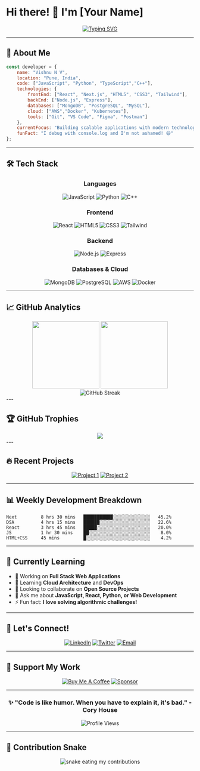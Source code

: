 # Hi there! 👋 I'm [Your Name]

<div align="center">
  
[![Typing SVG](https://readme-typing-svg.herokuapp.com?font=Fira+Code&size=30&duration=3000&pause=1000&color=2196F3&center=true&vCenter=true&width=600&lines=Full+Stack+Developer;Problem+Solver;Tech+Enthusiast;Always+Learning)](https://git.io/typing-svg)

</div>

---

## 🚀 About Me

```javascript
const developer = {
    name: "Vishnu N V",
    location: "Pune, India",
    code: ["JavaScript", "Python", "TypeScript","C++"],
    technologies: {
        frontEnd: ["React", "Next.js", "HTML5", "CSS3", "Tailwind"],
        backEnd: ["Node.js", "Express"],
        databases: ["MongoDB", "PostgreSQL", "MySQL"],
        cloud: ["AWS","Docker", "Kubernetes"],
        tools: ["Git", "VS Code", "Figma", "Postman"]
    },
    currentFocus: "Building scalable applications with modern technologies",
    funFact: "I debug with console.log and I'm not ashamed! 😄"
};
```

---

## 🛠️ Tech Stack

<div align="center">

### Languages
![JavaScript](https://img.shields.io/badge/-JavaScript-F7DF1E?style=for-the-badge&logo=javascript&logoColor=black)
![Python](https://img.shields.io/badge/-Python-3776AB?style=for-the-badge&logo=python&logoColor=white)
![C++](https://img.shields.io/badge/-C++-00599C?style=for-the-badge&logo=cplusplus&logoColor=white)

### Frontend
![React](https://img.shields.io/badge/-React-61DAFB?style=for-the-badge&logo=react&logoColor=black)
![HTML5](https://img.shields.io/badge/-HTML5-E34F26?style=for-the-badge&logo=html5&logoColor=white)
![CSS3](https://img.shields.io/badge/-CSS3-1572B6?style=for-the-badge&logo=css3&logoColor=white)
![Tailwind](https://img.shields.io/badge/-Tailwind_CSS-38B2AC?style=for-the-badge&logo=tailwind-css&logoColor=white)

### Backend
![Node.js](https://img.shields.io/badge/-Node.js-339933?style=for-the-badge&logo=nodedotjs&logoColor=white)
![Express](https://img.shields.io/badge/-Express-000000?style=for-the-badge&logo=express&logoColor=white)

### Databases & Cloud
![MongoDB](https://img.shields.io/badge/-MongoDB-47A248?style=for-the-badge&logo=mongodb&logoColor=white)
![PostgreSQL](https://img.shields.io/badge/-PostgreSQL-336791?style=for-the-badge&logo=postgresql&logoColor=white)
![AWS](https://img.shields.io/badge/-AWS-232F3E?style=for-the-badge&logo=amazonaws&logoColor=white)
![Docker](https://img.shields.io/badge/-Docker-2496ED?style=for-the-badge&logo=docker&logoColor=white)

</div>

---

## 📈 GitHub Analytics

<div align="center"> <img height="180em" src="https://github-readme-stats.vercel.app/api?username=vishnu-nv&show_icons=true&theme=radical&hide_border=true&count_private=true"/> <img height="180em" src="https://github-readme-stats.vercel.app/api/top-langs/?username=vishnu-nv&theme=radical&hide_border=true&layout=compact"/> </div> <div align="center"> <img src="https://github-readme-streak-stats.herokuapp.com/?user=vishnu-nv&theme=radical&hide_border=true" alt="GitHub Streak"/> </div>---

## 🏆 GitHub Trophies

<div align="center"> <img src="https://github-profile-trophy.vercel.app/?username=vishnu-nv&theme=radical&no-frame=true&no-bg=false&margin-w=4&row=1"/> </div>
---

## 🔥 Recent Projects

<div align="center">

[![Project 1](https://github-readme-stats.vercel.app/api/pin/?username=yourusername&repo=project1&theme=radical&hide_border=true)](https://github.com/vnv2315/Chat-App.git)
[![Project 2](https://github-readme-stats.vercel.app/api/pin/?username=yourusername&repo=project2&theme=radical&hide_border=true)](https://github.com/vnv2315/Shopiy.git)

</div>

---

## 📊 Weekly Development Breakdown

<!--START_SECTION:waka-->
```text
Next         8 hrs 30 mins   ███████████░░░░░░░░░░░░░░   45.2%
DSA          4 hrs 15 mins   ██████░░░░░░░░░░░░░░░░░░░   22.6%
React        3 hrs 45 mins   █████░░░░░░░░░░░░░░░░░░░░   20.0%
JS           1 hr 30 mins    ██░░░░░░░░░░░░░░░░░░░░░░░    8.0%
HTML+CSS     45 mins         █░░░░░░░░░░░░░░░░░░░░░░░░    4.2%
```
<!--END_SECTION:waka-->

---

## 🌱 Currently Learning

- 🔭 Working on **Full Stack Web Applications**
- 🌱 Learning **Cloud Architecture** and **DevOps**
- 👯 Looking to collaborate on **Open Source Projects**
- 💬 Ask me about **JavaScript, React, Python, or Web Development**
- ⚡ Fun fact: **I love solving algorithmic challenges!**

---

## 🤝 Let's Connect!

<div align="center">

[![LinkedIn](https://img.shields.io/badge/-LinkedIn-0A66C2?style=for-the-badge&logo=linkedin&logoColor=white)](https://linkedin.com/in/vnv2315)
[![Twitter](https://img.shields.io/badge/-Twitter-1DA1F2?style=for-the-badge&logo=twitter&logoColor=white)](https://twitter.com/yourprofile)
[![Email](https://img.shields.io/badge/-Email-D14836?style=for-the-badge&logo=gmail&logoColor=white)](mailto:vishnunv2315@gmail.com)

</div>

---

## 💝 Support My Work

<div align="center">

[![Buy Me A Coffee](https://img.shields.io/badge/-Buy_Me_A_Coffee-FFDD00?style=for-the-badge&logo=buy-me-a-coffee&logoColor=black)](https://buymeacoffee.com/yourprofile)
[![Sponsor](https://img.shields.io/badge/-Sponsor-EA4AAA?style=for-the-badge&logo=github-sponsors&logoColor=white)](https://github.com/sponsors/yourusername)

</div>

---

<div align="center">
  
### ✨ "Code is like humor. When you have to explain it, it's bad." - Cory House

![Profile Views](https://komarev.com/ghpvc/?username=yourusername&color=brightgreen&style=for-the-badge)

</div>

---

## 🐍 Contribution Snake

<div align="center">
  <img alt="snake eating my contributions" src="https://raw.githubusercontent.com/yourusername/yourusername/output/github-contribution-grid-snake.svg" />
</div>